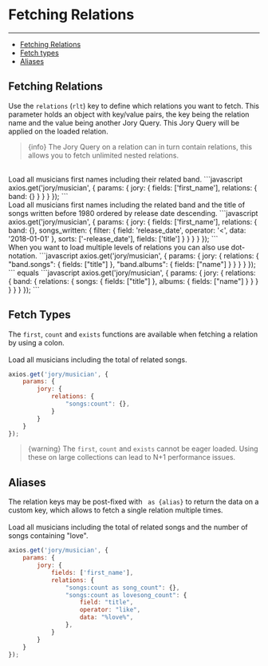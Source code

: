 # Fetching Relations

---

- [Fetching Relations](#fetching)
- [Fetch types](#fetch-types)
- [Aliases](#aliases)

<a name="fetching"></a>
## Fetching Relations
Use the ```relations``` (```rlt```) key to define which relations you want to fetch. This parameter holds an object with key/value pairs, the key being the relation name and the value being another Jory Query. This Jory Query will be applied on the loaded relation.
> {info} The Jory Query on a relation can in turn contain relations, this allows you to fetch unlimited nested relations.
  
<br>
Load all musicians first names including their related band.
```javascript
axios.get('jory/musician', {
    params: {
        jory: {
            fields: ['first_name'],
            relations: {
                band: {}
            }
        }
    }
});
```
<br>
Load all musicians first names including the related band and the title of songs written before 1980 ordered by release date descending.
```javascript
axios.get('jory/musician', {
    params: {
        jory: {
            fields: ['first_name'],
            relations: {
                band: {},
                songs_written: {
                    filter: {
                        field: 'release_date',
                        operator: '<',
                        data: '2018-01-01'
                    },
                    sorts: ['-release_date'],
                    fields: ['title']
                }
            }
        }
    }
});
```
<br>
When you want to load multiple levels of relations you can also use dot-notation.
```javascript
axios.get('jory/musician', {
    params: {
        jory: {
            relations: {
                "band.songs": {
                    fields: ["title"]
                },
                "band.albums": {
                    fields: ["name"]
                }
            }
        }
    }
});
```
equals
```javascript
axios.get('jory/musician', {
    params: {
        jory: {
            relations: {
                band: {
                    relations: {
                        songs: {
                            fields: ["title"]
                        },
                        albums: {
                            fields: ["name"]
                        }
                    }
                }
            }
        }
    }
});
```

<a name="fetch-types"></a>
## Fetch Types
The ```first```, ```count``` and ```exists``` functions are available when fetching a relation by using a colon.  
<br>
Load all musicians including the total of related songs.
```javascript
axios.get('jory/musician', {
    params: {
        jory: {
            relations: {
                "songs:count": {},
            }
        }
    }
});
```

> {warning} The ```first```, ```count``` and ```exists``` cannot be eager loaded. Using these on large collections can lead to N+1 performance issues.

<a name="aliases"></a>
## Aliases
The relation keys may be post-fixed with ``` as {alias}``` to return the data on a custom key, which allows to fetch a single relation multiple times.  
<br>
Load all musicians including the total of related songs and the number of songs containing "love".
```javascript
axios.get('jory/musician', {
    params: {
        jory: {
            fields: ['first_name'],
            relations: {
                "songs:count as song_count": {},
                "songs:count as lovesong_count": {
                    field: "title",
                    operator: "like",
                    data: "%love%",
                },
            }
        }
    }
});
```
